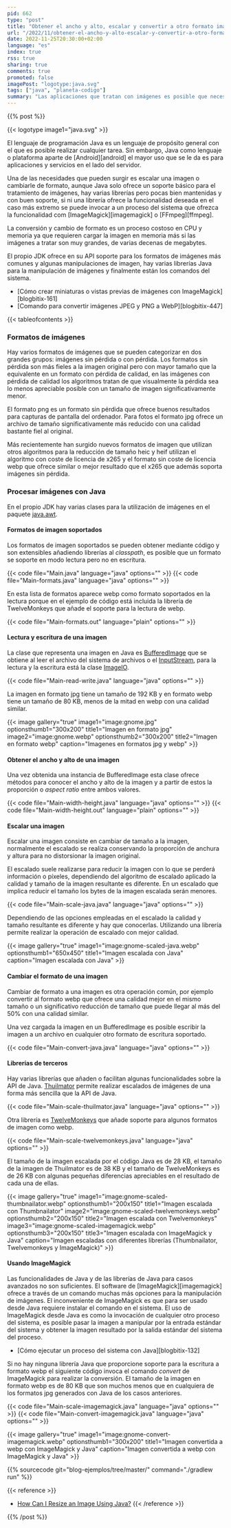 ```yaml
---
pid: 662
type: "post"
title: "Obtener el ancho y alto, escalar y convertir a otro formato imágenes con Java"
url: "/2022/11/obtener-el-ancho-y-alto-escalar-y-convertir-a-otro-formato-imagenes-con-java/"
date: 2022-11-25T20:30:00+02:00
language: "es"
index: true
rss: true
sharing: true
comments: true
promoted: false
imagePost: "logotype:java.svg"
tags: ["java", "planeta-codigo"]
summary: "Las aplicaciones que tratan con imágenes es posible que necesiten conocer algunos datos de la imagen como anchura y altura, realizar algunas operaciones de manipulación básicas como escalado y conversión entre formatos. El propio JDK de Java ofrece algunas clases y soporta varios de los formatos más comunes de imagen. Para usos más avanzados hay que recurrir a librerías y si no fueran suficientes a comandos del sistema más avanzados."
---
```


{{% post %}}

{{< logotype image1="java.svg" >}}

El lenguaje de programación Java es un lenguaje de propósito general con el que es posible realizar cualquier tarea. Sin embargo, Java como lenguaje o plataforma aparte de [Android][android] el mayor uso que se le da es para aplicaciones y servicios en el lado del servidor.

Una de las necesidades que pueden surgir es escalar una imagen o cambiarle de formato, aunque Java solo ofrece un soporte básico para el tratamiento de imágenes, hay varias librerías pero pocas bien mantenidas y con buen soporte, si ni una librería ofrece la funcionalidad deseada en el caso más extremo se puede invocar a un proceso del sistema que ofrezca la funcionalidad com [ImageMagick][imagemagick] o [FFmpeg][ffmpeg].

La conversión y cambio de formato es un proceso costoso en CPU y memoria ya que requieren cargar la imagen en memoria más si las imágenes a tratar son muy grandes, de varias decenas de megabytes.

El propio JDK ofrece en su API soporte para los formatos de imágenes más comunes y algunas manipulaciones de imagen, hay varias librerías Java para la manipulación de imágenes y finalmente están los comandos del sistema.

* [Cómo crear miniaturas o vistas previas de imágenes con ImageMagick][blogbitix-161]
* [Comando para convertir imágenes JPEG y PNG a WebP][blogbitix-447]

{{< tableofcontents >}}

### Formatos de imágenes

Hay varios formatos de imágenes que se pueden categorizar en dos grandes grupos: imágenes sin pérdida o con pérdida. Los formatos sin pérdida son más fieles a la imagen original pero con mayor tamaño que la equivalente en un formato con pérdida de calidad, en las imágenes con pérdida de calidad los algoritmos tratan de que visualmente la pérdida sea lo menos apreciable posible con un tamaño de imagen significativamente menor.

El formato png es un formato sin pérdida que ofrece buenos resultados para capturas de pantalla del ordenador. Para fotos el formato jpg ofrece un archivo de tamaño significativamente más reducido con una calidad bastante fiel al original.

Más recientemente han surgido nuevos formatos de imagen que utilizan otros algoritmos para la reducción de tamaño heic y heif utilizan el algoritmo con coste de licencia de x265 y el formato sin coste de licencia webp que ofrece similar o mejor resultado que el x265 que además soporta imágenes sin pérdida.

### Procesar imágenes con Java

En el propio JDK hay varias clases para la utilización de imágenes en el paquete [java.awt](javadoc17:java.desktop/java/awt/package-summary.html).

#### Formatos de imagen soportados

Los formatos de imagen soportados se pueden obtener mediante código y son extensibles añadiendo librerías al _classpath_, es posible que un formato se soporte en modo lectura pero no en escritura.

{{< code file="Main.java" language="java" options="" >}}
{{< code file="Main-formats.java" language="java" options="" >}}

En esta lista de formatos aparece webp como formato soportados en la lectura porque en el ejemplo de código está incluida la librería de TwelveMonkeys que añade el soporte para la lectura de webp.

{{< code file="Main-formats.out" language="plain" options="" >}}

#### Lectura y escritura de una imagen

La clase que representa una imagen en Java es [BufferedImage](havadoc17:java.desktop/java/awt/image/BufferedImage.html) que se obtiene al leer el archivo del sistema de archivos o el [InputStream](javadoc17:java.base/java/io/InputStream.html), para la lectura y la escritura está la clase [ImageIO](javadoc17:java.desktop/javax/imageio/ImageIO.html).

{{< code file="Main-read-write.java" language="java" options="" >}}

La imagen en formato jpg tiene un tamaño de 192 KB y en formato webp tiene un tamaño de 80 KB, menos de la mitad en webp con una calidad similar.

{{< image
    gallery="true"
    image1="image:gnome.jpg" optionsthumb1="300x200" title1="Imagen en formato jpg"
    image2="image:gnome.webp" optionsthumb2="300x200" title2="Imagen en formato webp"
    caption="Imagenes en formatos jpg y webp" >}}

#### Obtener el ancho y alto de una imagen

Una vez obtenida una instancia de BufferedImage esta clase ofrece métodos para conocer el ancho y alto de la imagen y a partir de estos la proporción o _aspect ratio_ entre ambos valores.

{{< code file="Main-width-height.java" language="java" options="" >}}
{{< code file="Main-width-height.out" language="plain" options="" >}}

#### Escalar una imagen

Escalar una imagen consiste en cambiar de tamaño a la imagen, normalmente el escalado se realiza conservando la proporción de anchura y altura para no distorsionar la imagen original.

El escalado suele realizarse para reducir la imagen con lo que se perderá información o píxeles, dependiendo del algoritmo de escalado aplicado la calidad y tamaño de la imagen resultante es diferente. En un escalado que implica reducir el tamaño los bytes de la imagen escalada serán menores.

{{< code file="Main-scale-java.java" language="java" options="" >}}

Dependiendo de las opciones empleadas en el escalado la calidad y tamaño resultante es diferente y hay que conocerlas. Utilizando una librería permite realizar la operación de escalado con mejor calidad.

{{< image
    gallery="true"
    image1="image:gnome-scaled-java.webp" optionsthumb1="650x450" title1="Imagen escalada con Java"
    caption="Imagen escalada con Java" >}}

#### Cambiar el formato de una imagen

Cambiar de formato a una imagen es otra operación común, por ejemplo convertir al formato webp que ofrece una calidad mejor en el mismo tamaño o un significativo reducción de tamaño que puede llegar al más del 50% con una calidad similar.

Una vez cargada la imagen en un BufferedImage es posible escribir la imagen a un archivo en cualquier otro formato de escritura soportado.

{{< code file="Main-convert-java.java" language="java" options="" >}}

#### Librerías de terceros

Hay varias librerías que añaden o facilitan algunas funcionalidades sobre la API de Java. [Thuilmator](https://github.com/coobird/thumbnailator) permite realizar escalados de imágenes de una forma más sencilla que la API de Java.

{{< code file="Main-scale-thuilmator.java" language="java" options="" >}}

Otra librería es [TwelveMonkeys](https://github.com/haraldk/TwelveMonkeys) que añade soporte para algunos formatos de imagen como webp.

{{< code file="Main-scale-twelvemonkeys.java" language="java" options="" >}}

El tamaño de la imagen escalada por el código Java es de 28 KB, el tamaño de la imagen de Thuilmator es de 38 KB y el tamaño de TwelveMonkeys es de 26 KB con algunas pequeñas diferencias apreciables en el resultado de cada una de ellas.

{{< image
    gallery="true"
    image1="image:gnome-scaled-thumbnailator.webp" optionsthumb1="200x150" title1="Imagen escalada con Thumbnailator"
    image2="image:gnome-scaled-twelvemonkeys.webp" optionsthumb2="200x150" title2="Imagen escalada con Twelvemonkeys"
    image3="image:gnome-scaled-imagemagick.webp" optionsthumb3="200x150" title3="Imagen escalada con ImageMagick y Java"
    caption="Imagen escaladas con diferentes librerías (Thumbnailator, Twelvemonkeys y ImageMagick)" >}}

#### Usando ImageMagick

Las funcionalidades de Java y de las librerías de Java para casos avanzados no son suficientes. El software de [ImageMagick][imagemagick] ofrece a través de un comando muchas más opciones para la manipulación de imágenes. El inconveniente de ImageMagick es que para ser usado desde Java requiere instalar el comando en el sistema. El uso de ImageMagick desde Java es como la invocación de cualquier otro proceso del sistema, es posible pasar la imagen a manipular por la entrada estándar del sistema y obtener la imagen resultado por la salida estándar del sistema del proceso.

* [Cómo ejecutar un proceso del sistema con Java][blogbitix-132]

Si no hay ninguna librería Java que proporcione soporte para la escritura a formato webp el siguiente código invoca el comando _convert_ de ImageMagick para realizar la conversión. El tamaño de la imagen en formato webp es de 80 KB que son muchos menos que en cualquiera de los formatos jpg generados con Java de los casos anteriores.

{{< code file="Main-scale-imagemagick.java" language="java" options="" >}}
{{< code file="Main-convert-imagemagick.java" language="java" options="" >}}

{{< image
    gallery="true"
    image1="image:gnome-convert-imagemagick.webp" optionsthumb1="300x200" title1="Imagen convertida a webp con ImageMagick y Java"
    caption="Imagen convertida a webp con ImageMagick y Java" >}}

{{% sourcecode git="blog-ejemplos/tree/master/" command="./gradlew run" %}}

{{< reference >}}
* [How Can I Resize an Image Using Java?](https://www.baeldung.com/java-resize-image)
{{< /reference >}}

{{% /post %}}
